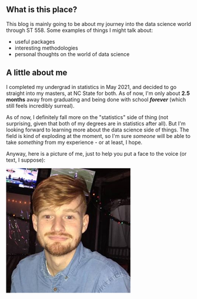 ## What is this place?

This blog is mainly going to be about my journey into the data science world through ST 558. Some examples of things I might talk about:
- useful packages
- interesting methodologies
- personal thoughts on the world of data science

## A little about me

I completed my undergrad in statistics in May 2021, and decided to go straight into my masters, at NC State for both. As of now, I'm only about **2.5 months** away from graduating and being done with school **_forever_** (which still feels incredibly surreal).

As of now, I definitely fall more on the "statistics" side of thing (not surprising, given that both of my degrees are in statistics after all). But I'm looking forward to learning more about the data science side of things. The field is kind of exploding at the moment, so I'm sure _someone_ will be able to take _something_ from my experience - or at least, I hope.

Anyway, here is a picture of me, just to help you put a face to the voice (or text, I suppose):

![](photo_of_me.png)
